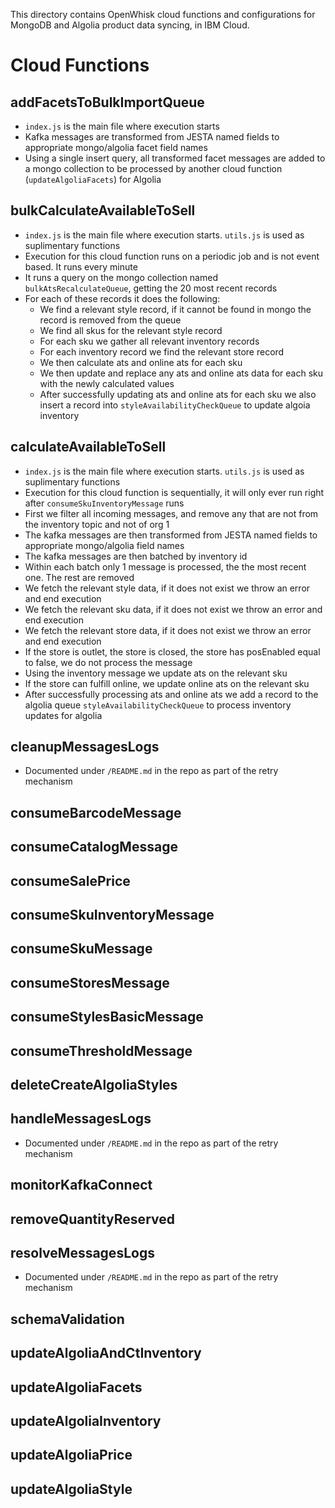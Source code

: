 This directory contains OpenWhisk cloud functions and configurations for MongoDB and Algolia product data syncing, in IBM Cloud.

# Cloud Functions
## addFacetsToBulkImportQueue
- `index.js` is the main file where execution starts
- Kafka messages are transformed from JESTA named fields to appropriate mongo/algolia facet field names
- Using a single insert query, all transformed facet messages are added to a mongo collection to be processed by another cloud function (`updateAlgoliaFacets`) for Algolia

## bulkCalculateAvailableToSell
- `index.js` is the main file where execution starts. `utils.js` is used as suplimentary functions
- Execution for this cloud function runs on a periodic job and is not event based. It runs every minute
- It runs a query on the mongo collection named `bulkAtsRecalculateQueue`, getting the 20 most recent records
- For each of these records it does the following:
  - We find a relevant style record, if it cannot be found in mongo the record is removed from the queue
  - We find all skus for the relevant style record
  - For each sku we gather all relevant inventory records
  - For each inventory record we find the relevant store record
  - We then calculate ats and online ats for each sku
  - We then update and replace any ats and online ats data for each sku with the newly calculated values
  - After successfully updating ats and online ats for each sku we also insert a record into `styleAvailabilityCheckQueue` to update algoia inventory

## calculateAvailableToSell
- `index.js` is the main file where execution starts. `utils.js` is used as suplimentary functions
- Execution for this cloud function is sequentially, it will only ever run right after `consumeSkuInventoryMessage` runs
- First we filter all incoming messages, and remove any that are not from the inventory topic and not of org 1
- The kafka messages are then transformed from JESTA named fields to appropriate mongo/algolia field names
- The kafka messages are then batched by inventory id
- Within each batch only 1 message is processed, the the most recent one. The rest are removed
- We fetch the relevant style data, if it does not exist we throw an error and end execution
- We fetch the relevant sku data, if it does not exist we throw an error and end execution
- We fetch the relevant store data, if it does not exist we throw an error and end execution
- If the store is outlet, the store is closed, the store has posEnabled equal to false, we do not process the message
- Using the inventory message we update ats on the relevant sku
- If the store can fulfill online, we update online ats on the relevant sku
- After successfully processing ats and online ats we add a record to the algolia queue `styleAvailabilityCheckQueue` to process inventory updates for algolia

## cleanupMessagesLogs
- Documented under `/README.md` in the repo as part of the retry mechanism 

## consumeBarcodeMessage

## consumeCatalogMessage

## consumeSalePrice

## consumeSkuInventoryMessage

## consumeSkuMessage

## consumeStoresMessage

## consumeStylesBasicMessage

## consumeThresholdMessage

## deleteCreateAlgoliaStyles

## handleMessagesLogs
- Documented under `/README.md` in the repo as part of the retry mechanism 

## monitorKafkaConnect

## removeQuantityReserved

## resolveMessagesLogs
- Documented under `/README.md` in the repo as part of the retry mechanism 

## schemaValidation

## updateAlgoliaAndCtInventory

## updateAlgoliaFacets

## updateAlgoliaInventory

## updateAlgoliaPrice

## updateAlgoliaStyle
